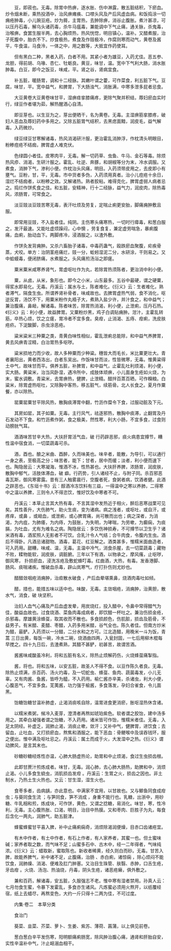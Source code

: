 <!-- { "loadSidebar": true } -->
　　豆，即菽也。无毒。除胃中热痹，逐水胀、伤中淋露，散五脏结积，下瘀血。炒令烟未断，乘热投酒中，治风痹瘫痪、口噤头风及产后风虚血病。和饭捣涂一切痈疮肿毒，小儿豌豆疮。炒为屑，主胃热，去肿除痹，消谷止腹胀。煮汁甚凉，可以压丹石毒，解乌头诸药毒，杀牛马瘟毒，兼能调中下气止痛，通关脉，杀鬼毒，治喉痹。食罢生服半两，去心胸烦热，热风恍惚，明目镇心，温补。又醋煮服，治子死腹中，胎衣不下。炒食极热，煮食及作豉极冷，作腐则寒而动气，黄卷及酱平，牛食温，马食泠，一体之中，用之数等，大抵宜作药使耳。

　　但有黑白二种，黑者入药，白者不用。其紧小者为雄豆，入药尤佳。恶五参、龙胆，得前胡、乌喙、杏仁、牡蛎良。黄豆，味甘，温。宽中下气利大肠，消水胀肿毒。白豆，即今之饭豆，味咸，平。肾之谷，肾病宜食。

　　补五脏，暖肠胃，调和十二经脉。其嫩叶谓之藿，可作菜食，利五脏下气。豆腐，味甘，平。宽中益气，和脾胃，下大肠浊气，消胀满，中寒多泄多屁者忌食。

　　大豆黄卷大豆黄卷味甘平，湿痹痉挛膝痛疼，更除气聚并积结，蓐妇瘀血实时行，绿豆作者堪为茹，解热醒酒心自清。

　　即豆芽也。以生豆为之，芽出便晒干，名为黄卷。无毒。主湿痹筋挛膝疼，破妇人恶血及蓐妇药中多用之。又除五脏胃气结积，去黑痣面黯，润皮毛，益气解毒。入药微炒。

　　绿豆绿豆甘寒解诸毒，热风消渴研汁服，更治霍乱消肿浮，作枕清头明眼目，粉糁痘疮不结痂，脾胃虚人难克伏。

　　色绿圆小者佳。皮寒肉平，无毒。解一切药草、虫鱼、牛马、金石等毒。除烦热风疹、消渴，生研汁服之。霍乱、吐逆、奔豚，和胡椒等分为末，冷水调服。又煮食，消肿下气，渗利小便。作枕治头风痛，明目。入药须带皮用之，去皮即小有壅气。豆粉，甘，平，无毒。市中货者多伪，入药须用真者。治小儿痘疮十余日，湿烂不结痂者，以粉糁之效。又解诸热。熟者胶粘，难得克化，脾胃虚弱人病者忌之。捣烂作饼炙食之佳。和五脏，安精神，行十二经脉，益气力，润皮肉，除热毒风，浓肠胃，可常食之。

　　淡豆豉淡豆豉苦寒无毒，表汗吐烦及劳复，定喘止痢更安胎，脚痛痈肿敷且服。

　　即常用豆豉，不入盐者佳。纯阴。主伤寒头痛寒热，一切时行瘴毒，和葱白服之，发汗最速。又能吐虚烦躁闷，心中懊 ，劳复食复，兼定虚劳喘急，暴痢腹痛，血痢，胎动血下。两脚疼冷，浸酒服之，以渣外敷。

　　作饼灸发背痈肿。又杀六畜胎子诸毒，中毒药蛊气，殴跌瘀血聚腹，疟疾骨蒸，犬咬。单方：治阴茎疮痛烂，豉一分，蚯蚓湿泥二分，水研涂，干则易之。又中蛤蟆毒，便闭脐痛，水煮服之。头风痛煎汤浴之即瘥。

　　粟米粟米咸寒养肾气，胃虚呕吐作为丸，若除胃热须陈者，更治消中利小便。

　　粟，从卤，从米，象形也。即今之小米，山东最多。五谷中最硬，谓之硬粟，得浆水即易化。无毒。丹溪云：属水与土，陈者难化。《衍义》云：生者难化，熟者滞气，隔食生虫。所谓养肾补骨者，味咸故也。去脾胃虚热气弱，食不消化，呕逆反胃，汤饮不下，用粟米粉作丸梧子大，煮熟入盐少许，并汁食之，和中益气；兼治腹痛，鼻衄，解诸毒。陈者味苦，除胃热消渴，利小便，止泄痢，压丹石热。《衍义》云：利小便，故益脾胃。又粟粉炒黑，鸡子白调贴痈肿。泔汁，主霍乱转筋，卒热心烦，饮之立瘥，胃冷者不宜多食。臭疳，止消渴、五痔、疳痢，洗皮肤疮疥。下淀酸脚，杀虫涂恶疮。

　　粱米粱米三种粟之类，青黄白味性相似，霍乱泄痢总能除，和中益气养脾胃，黄去风痹青涩精，白治胃热多呕哕。

　　粱米损地力而少收，故人多种粟而少种粱。穗皆大而毛长，米比粟更壮大。青者襄阳出，黄者西洛出，白者东吴出。作饭味甘而淡，性皆微寒，无毒。惟黄粱得土中气，故味甘而平。俱养五脏，补脾胃，和中益气，止霍乱吐利烦渴，利小便，实大肠。黄粱米，治当风卧湿，遇冷所中，成肢体顽痹，小儿面身生疮如火烧，为末，蜜水调敷。青粱米，去胃痹热，健脾，止泄精。醋拌百蒸百晒，可作糗粮。白粱米，除胃虚热呕吐，又除胸中客热，移五脏气，续筋骨。北人长食之。夏月作粟餐，亦以除热。

　　罂粟罂粟甘平除风热，散胸痰滞胃中翻，竹沥作糜令下食，过服动脏及下元。

　　其房如罂，其子如粟。无毒。主行风气，祛逐邪热，散胸中痰滞，止翻胃及丹石发动不下食。和竹沥煮作粥，食之极美，然性寒，利大小肠，不宜多食，过食则动膀胱气耳。

　　酒酒味苦甘辛大热，大扶肝胃活气血，破 行药辟恶邪，痰火病患宜撙节，糟性温中宿食消，一切菜蔬毒可杀。

　　酒，酉也。酿之米曲、酉醉，久而味美也。味辛者，能散，为导引，可以通行一身之表，至极高之分；味苦者，能下；甘者，居中而缓；淡者，利小便而速下也。陶隐居云：大寒凝海，惟酒不冰，性热甚也。大扶肝养脾，浓肠胃，润皮肤，散胸中郁气，活肢体滞血，破 癖。行药势，引人诸经不止，与附子同。杀百邪恶毒瓦斯，御风寒雾露。昔有三人触雾晨行，空腹者死，食粥者病，饮酒者健。此酒之辟恶也。《东垣十书》云：醇酒冷冻饮料有三益，一得温中之寒以养肺，二得寒中之温以养脾，三则令人不得恣饮，惟好饮及中寒者不可。

　　丹溪云：本草止言其大热有毒，不言其湿中发热近于相火，醉后恶寒战栗可见矣。其性善升，大伤肺气，助火生痰，变为诸病。病之浅者，或呕吐，或自汗，或疼痒，或鼻 ，或衄血，或泄痢，或心脾胃痛，尚可散而出也；病之深者，为消渴，为内疽，为肺痿，为内痔，为鼓胀，为失明，为哮喘，为劳嗽，为癫痫，为痰膈，为吐血，尤有为难名之病。陶隐居云：多饮伤神损寿，不可撙节以卫生乎？诸米酒有毒，酒浆照人无影者不可饮。合乳汁令人气结；合牛肉食，令腹内生虫。酒后不得卧。凡酒忌诸甜物。酒毒，葛花、红豆解之。酒类甚多，惟糯米面曲造者，可入药用。甜糟，味咸、温，无毒。主温中冷气，消食杀腥，去一切菜蔬毒；藏物不败，糅物能软，润皮肤，调脏腑。三年以下有酒，以物承之，摩风瘙，止呕哕，御风寒， 扑损瘀血，浸洗冻疮及敷蛇蜂叮毒。红曲酒，大热，有毒。发香港脚、肠风、痰喘诸疾。惟破血杀毒，辟山岚寒气，疗打扑伤则尤妙也。

　　醋醋敛咽疮消痈肿，治疸散水破食 ，产后血晕堪熏鼻，烧酒肉毒吐如倾。

　　醋，措也，能措五味以适中也。味酸，无毒。主敛咽疮，消痈肿，治黄胆，散水气，消食，破 块坚积。

　　治妇人血气心痛及产后血虚发晕，用炭烧红，投入醋中，令鼻中常得醋气为佳，酸益血故也。过食烧酒、菜鱼肉毒成病者，即饮醋一杯吐之。兼治伤损金疮，杀邪毒。摩雄黄涂蜂虿，取其收而不散也。多食损颜色，伤肌脏，损齿及筋骨，不益男子。有米醋、麦醋、枣醋，入药多用米醋，谷气全也。陈久者佳。但南方炒米为醋，最酽。入药须以一分醋，二分水和之方可。江北造醋，用晚米一斗为饭，青蒿 三日出黄，每饭一碗，冷水二碗，烧酒曲四两，入瓮封固，一七后用柳木棍每早搅之。四十九日后，去渣煮熟，其醋不甚酽，初甚苦，故谓苦酒。

　　酱酱味咸酸虽冷利，将和五脏有名义，除热止烦解药伤，火烧蜂虿痛掣指。

　　酱，将也。将和五味，以安五脏，故圣人不得不食。以豆作陈久者良。无毒。除热止烦满，杀百药、汤火灼毒，及一切蛇虫、蜂虿、鱼肉、蔬菌毒发，小儿无辜。又有肉酱、鱼酱，皆呼为醯，不入药用。榆仁酱亦辛美，杀诸虫，利大小便，心腹恶气，不宜多食。芜荑酱，功力强于榆酱，多食落发，孕妇合雀食，令儿面黑。

　　饴糖饴糖甘温补肺虚，止渴消痰咳自除，温胃进食更消瘀，胀呕湿热休含诸。

　　以糯米煮粥，候冷入麦芽，澄清者再熬如琥珀紫色。软者谓之胶饴，建中汤多用之。其牵白凝强者谓之饴糖，不入药用。诸米皆可作饴，惟糯米者佳。无毒，入足太阴经。补虚乏，润肺止渴，消痰止嗽，敛汗；又补中气，健脾胃，进饮食；去留血，止吐血，又打损瘀血，熬焦和酒服之，能下恶血：骨鲠喉中及误吞钱环，服之便出。惟中满及呕吐忌之。丹溪云：属土而成于火，大发湿中之热。《衍义》谓动脾风，是言其末也。

　　砂糖砂糖经炼性亦温，心肺大肠虚热论，助胃和中止烦渴，食过生虫损齿根。

　　此即甘蔗汁煎炼成者。味甘，无毒。润心肺，去心肺大肠热，助脾和中，消烦止渴。小儿多食生蛲虫，消肌损齿发疳 。丹溪云：生胃之火，损齿之因也。非土制水，乃热土生火热也。又云：甘生湿，湿生火也。

　　食枣多者，齿病龋，亦此意也。中满家不宜用，以甘故也。又与鲫鱼同食成疳虫；与葵同食生流 ；与笋同食，笋不消成 ，身重不能行也。乳糖，出浙中，用砂糖、牛乳相和煎，炼成块，可作饼，黄色，又谓之捻糖，易消化。味甘，寒，性冷利，无毒。主心腹热胀、口渴，明目，治目中热膜。又和枣肉、巨胜子为丸，每食后含化一两丸，润肺气，助五脏津。

　　蜂蜜蜂蜜甘平喜入脾，补中止痛痢痫奇，消烦除渴润便燥，目赤口齿诸疮宜。

　　有木中作者，有土中作者，有石上作者，有人家养者，其蜜一也。但土蜜味碱；家养者取之数，而气味不足；山蜜多石中、古木中，经一二年得者，气味纯浓。《衍义》云：蜡取新，蜜取陈也。新收者稀黄，经久则白而砂。无毒。甘苦入脾，故能养脾气，补中诸不足，止腹痛，治肠 、赤白痢，诸惊痫 ，除心烦闷不能饮食，润肺燥、消渴、便难及肛门肿塞。又治目生珠管、肤翳、赤肿，口舌生疮，牙齿疳 。火烧、汤泡、热油烧，丹毒，阴头生疮，诸恶疮癞，俱外敷之。

　　兼和百药，解诸毒，安五脏，久服强志不老。惟中寒有湿者禁用。孙真人云：七月勿食生蜜，令暴下发霍乱，多食亦生诸风。凡炼蜜必须用火熬开，以纸覆经宿，纸上去蜡尽，再熬变色，大约一斤只得十二两为佳，不可过度。

　　内集·卷二　本草分类

　　食治门

　　葵菜、韭菜、芥菜、萝卜、生姜、紫苏、薄荷、菖蒲，以上俱见前卷。

　　葱白葱白辛平发伤寒，阳明额痛痢肠宽，除风肿治腹心痛，通肾和肝胎自安，实性辛温补中气，汁止衄溺血相干。

